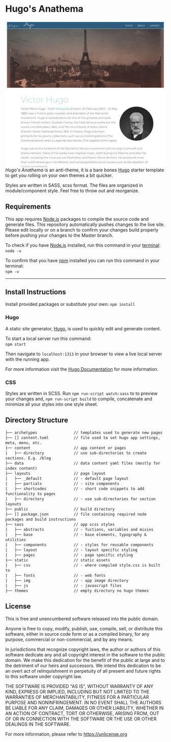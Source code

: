 # Hugo's Anathema

<img align="right" src="https://github.com/calligraffiti/hugos-anathema/blob/master/static/img/hugos-thumb.jpg">*Hugo's Anathema* is an anti-theme, it is a bare bones [Hugo](https://gohugo.io/) starter template to get you rolling on your own themes a bit quicker.

Styles are written in SASS, scss format. The files are organized in module/component style. Feel free to throw out and reorganize.

## Requirements
This app requires [Node.js](https://nodejs.org/en/download/) packages to compile the source code and generate files. This repository automatically pushes changes to the live site. Please edit locally or on a branch to confirm your changes build properly before pushing your changes to the Master branch.

To check if you have [Node.js](https://nodejs.org) installed, run this command in your [terminal](https://en.wikipedia.org/wiki/Terminal_emulator):<br>
`node -v`

To confirm that you have [npm](https://www.npmjs.com/) installed you can run this command in your terminal:<br>
`npm -v`

---

## Install Instructions
Install provided packages or substitute your own:
`npm install`

### Hugo
A static site generator, [Hugo](https://gohugo.io), is used to quickly edit and generate content.

To start a local server run this command:<br>
`npm start`

Then navigate to `localhost:1313` in your browser to view a live local server with the running app.

For more information visit the [Hugo Documentation](https://gohugo.io/getting-started/) for more information.

### CSS
Styles are written in SCSS. Run `npm run-script watch:sass` to to preview your changes and, `npm run-script build` to compile, concatenate and minimize all your styles into one style sheet.

## Directory Structure
```
├── archetypes                // templates used to generate new pages
├── [] content.toml           // file used to set hugo app settings, meta, menu, etc.
├── content                   // app content or pages
|   ├── directory             // use sub-directories to create sections. E.g. /blog
├── data                      // data content yaml files (mostly for index content)
├── layouts                   // page layout
|   ├── _default              // - default page layout
|   ├── partials              // - site components
|   ├── shortcodes            // - short code snippets to add functionality to pages
|   ├── directory             // - use sub-directories for section layouts
├── public                    // build directory
├── [] package.json           // file containing required node packages and build instructions
├── sass                      // app scss styles
|   ├── abstracts             // - fuctions, variables and mixins
|   ├── base                  // - base elements, typography & utilities
|   ├── components            // - styles for reusable components
|   ├── layout                // - layout specific styling
|   ├── pages                 // - page specific styling
├── static                    // static assets
|   ├── css                   // - where compiled style.css is built to
|   ├── fonts                 // - web fonts
|   ├── img                   // - app image directory
|   ├── js                    // - javascript files
├── themes                    // empty directory no hugo themes
```

## License
This is free and unencumbered software released into the public domain.

Anyone is free to copy, modify, publish, use, compile, sell, or distribute this software, either in source code form or as a compiled binary, for any purpose, commercial or non-commercial, and by any means.

In jurisdictions that recognize copyright laws, the author or authors of this software dedicate any and all copyright interest in the software to the public domain. We make this dedication for the benefit of the public at large and to the detriment of our heirs and successors. We intend this dedication to be an overt act of relinquishment in perpetuity of all present and future rights to this software under copyright law.

THE SOFTWARE IS PROVIDED "AS IS", WITHOUT WARRANTY OF ANY KIND, EXPRESS OR IMPLIED, INCLUDING BUT NOT LIMITED TO THE WARRANTIES OF MERCHANTABILITY, FITNESS FOR A PARTICULAR PURPOSE AND NONINFRINGEMENT. IN NO EVENT SHALL THE AUTHORS BE LIABLE FOR ANY CLAIM, DAMAGES OR OTHER LIABILITY, WHETHER IN AN ACTION OF CONTRACT, TORT OR OTHERWISE, ARISING FROM, OUT OF OR IN CONNECTION WITH THE SOFTWARE OR THE USE OR OTHER DEALINGS IN THE SOFTWARE.

For more information, please refer to <https://unlicense.org>
